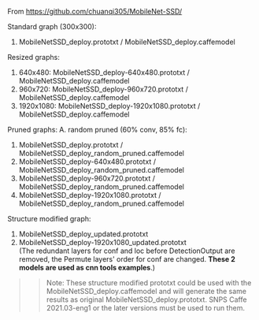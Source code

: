 From https://github.com/chuanqi305/MobileNet-SSD/

Standard graph (300x300):
1. MobileNetSSD\_deploy.prototxt / MobileNetSSD\_deploy.caffemodel

Resized graphs:
1. 640x480: MobileNetSSD\_deploy-640x480.prototxt / MobileNetSSD\_deploy.caffemodel
2. 960x720: MobileNetSSD\_deploy-960x720.prototxt / MobileNetSSD\_deploy.caffemodel
3. 1920x1080: MobileNetSSD\_deploy-1920x1080.prototxt / MobileNetSSD\_deploy.caffemodel

Pruned graphs:
A. random pruned (60% conv, 85% fc):
1. MobileNetSSD\_deploy.prototxt / MobileNetSSD\_deploy\_random\_pruned.caffemodel
2. MobileNetSSD\_deploy-640x480.prototxt / MobileNetSSD\_deploy\_random\_pruned.caffemodel
3. MobileNetSSD\_deploy-960x720.prototxt / MobileNetSSD\_deploy\_random\_pruned.caffemodel
4. MobileNetSSD\_deploy-1920x1080.prototxt / MobileNetSSD\_deploy\_random\_pruned.caffemodel

Structure modified graph:
1. MobileNetSSD\_deploy\_updated.prototxt  
2. MobileNetSSD\_deploy-1920x1080\_updated.prototxt  
(The redundant layers for conf and loc before DetectionOutput are removed, the Permute layers' order for conf are changed. __These 2 models are used as cnn tools examples__.)  
>>Note: These structure modified prototxt could be used with the MobileNetSSD\_deploy.caffemodel and will generate the same results as original MobileNetSSD\_deploy.prototxt. SNPS Caffe 2021.03-eng1 or the later versions must be used to run them.  
